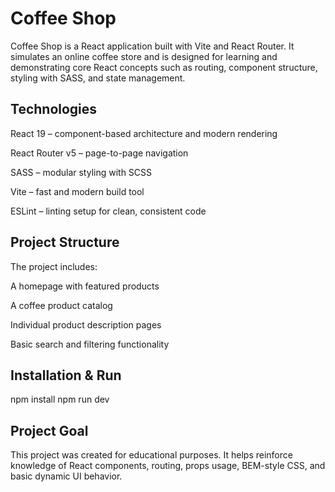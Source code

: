 # Coffee Shop

Coffee Shop is a React application built with Vite and React Router. It simulates an online coffee store and is designed for learning and demonstrating core React concepts such as routing, component structure, styling with SASS, and state management.

## Technologies

React 19 – component-based architecture and modern rendering

React Router v5 – page-to-page navigation

SASS – modular styling with SCSS

Vite – fast and modern build tool

ESLint – linting setup for clean, consistent code

## Project Structure

The project includes:

A homepage with featured products

A coffee product catalog

Individual product description pages

Basic search and filtering functionality

## Installation & Run

npm install
npm run dev

## Project Goal

This project was created for educational purposes. It helps reinforce knowledge of React components, routing, props usage, BEM-style CSS, and basic dynamic UI behavior.
